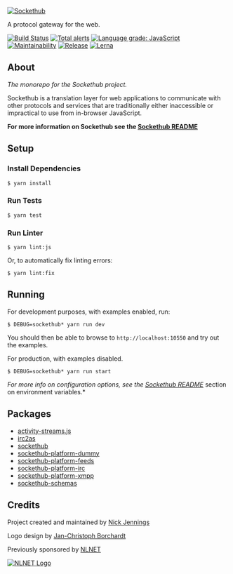 [![Sockethub](http://sockethub.org/res/img/sockethub-logo.svg)](http://sockethub.org)

A protocol gateway for the web.

[![Build Status](https://www.travis-ci.com/sockethub/sockethub.svg?branch=master)](https://travis-ci.com/sockethub/sockethub)
[![Total alerts](https://img.shields.io/lgtm/alerts/g/sockethub/sockethub.svg?logo=lgtm&logoWidth=18)](https://lgtm.com/projects/g/sockethub/sockethub/alerts/)
[![Language grade: JavaScript](https://img.shields.io/lgtm/grade/javascript/g/sockethub/sockethub.svg?logo=lgtm&logoWidth=18)](https://lgtm.com/projects/g/sockethub/sockethub/context:javascript)
[![Maintainability](https://api.codeclimate.com/v1/badges/95912fc801271faf44f6/maintainability)](https://codeclimate.com/github/sockethub/sockethub/maintainability)
[![Release](https://img.shields.io/npm/v/sockethub.svg?style=flat)](https://github.com/sockethub/sockethub/releases)
[![Lerna](https://img.shields.io/badge/maintained%20with-lerna-cc00ff.svg)](https://lerna.js.org/)

## About

*The monorepo for the Sockethub project.*

Sockethub is a translation layer for web applications to communicate with other protocols and services that are traditionally either inaccessible or impractical to use from in-browser JavaScript.

**For more information on Sockethub see the [Sockethub README](packages/sockethub/README.md)**

## Setup

### Install Dependencies

```$ yarn install```

### Run Tests

```$ yarn test```

### Run Linter

```$ yarn lint:js```

Or, to automatically fix linting errors:

```$ yarn lint:fix```

## Running

For development purposes, with examples enabled, run:

`$ DEBUG=sockethub* yarn run dev`

You should then be able to browse to `http://localhost:10550` and try out the examples.

For production, with examples disabled.

`$ DEBUG=sockethub* yarn run start`

*For more info on configuration options, see the [Sockethub README](packages/sockethub/README.md#environment-variables)* section on environment variables.*

## Packages

* [activity-streams.js](packages/activity-streams.js)
* [irc2as](packages/irc2as)
* [sockethub](packages/sockethub)
* [sockethub-platform-dummy](packages/sockethub-platform-dummy)
* [sockethub-platform-feeds](packages/sockethub-platform-feeds)
* [sockethub-platform-irc](packages/sockethub-platform-irc)
* [sockethub-platform-xmpp](packages/sockethub-platform-xmpp)
* [sockethub-schemas](packages/sockethub-schemas)

## Credits

Project created and maintained by [Nick Jennings](http://github.com/silverbucket)

Logo design by [Jan-Christoph Borchardt](http://jancborchardt.net)

Previously sponsored by [NLNET](http://nlnet.nl)

[![NLNET Logo](http://sockethub.org/res/img/nlnet-logo.svg)](http://nlnet.nl)

